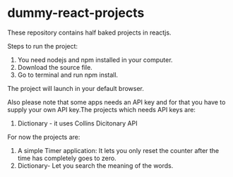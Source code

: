 # dummy-react-projects
These repository contains half baked projects in reactjs. 

Steps to run the project:

1. You need nodejs and npm installed in your computer.
2. Download the source file.
3. Go to terminal and run npm install. 

The project will launch in your default browser.

Also please note that some apps needs an API key and for that you have to supply your own API key.The projects which needs API keys are:
1. Dictionary - it uses Collins Dicitonary API 

For now the projects are:

1. A simple Timer application: It lets you only reset the counter after the time has completely goes to zero.
2. Dictionary- Let you search the meaning of the words.



